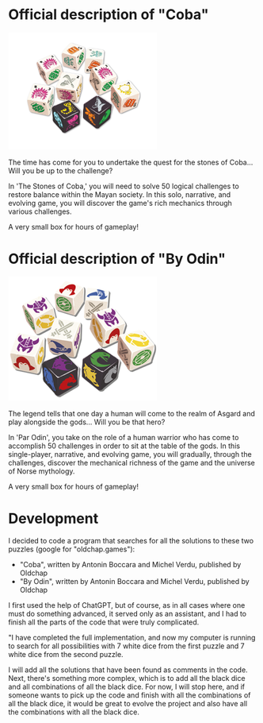 Official description of "Coba"
==============================

<img src="img-coba-dice.png" alt="Coba" width="300" style="max-width: 300px; height: auto;">

The time has come for you to undertake the quest for the stones of Coba... 
Will you be up to the challenge?

In 'The Stones of Coba,' you will need to solve 50 logical challenges to restore 
balance within the Mayan society. In this solo, narrative, and evolving game, 
you will discover the game's rich mechanics through various challenges.

A very small box for hours of gameplay!

Official description of "By Odin"
=================================

<img src="img-by-odin-dice.png" alt="By Odin" width="300" style="max-width: 300px; height: auto;">

The legend tells that one day a human will come to the realm of Asgard and play 
alongside the gods… Will you be that hero?

In 'Par Odin', you take on the role of a human warrior who has come to 
accomplish 50 challenges in order to sit at the table of the gods. 
In this single-player, narrative, and evolving game, you will gradually, 
through the challenges, discover the mechanical richness of the game and 
the universe of Norse mythology.

A very small box for hours of gameplay!

Development
===========

I decided to code a program that searches for all the solutions to these
two puzzles (google for "oldchap.games"):

- "Coba", written by Antonin Boccara and Michel Verdu, published by Oldchap
- "By Odin", written by Antonin Boccara and Michel Verdu, published by Oldchap

I first used the help of ChatGPT, but of course, as in all cases where one
must do something advanced, it served only as an assistant, and I had to
finish all the parts of the code that were truly complicated.

"I have completed the full implementation, and now my computer is running to 
search for all possibilities with 7 white dice from the first puzzle and
7 white dice from the second puzzle.

I will add all the solutions that have been found as comments in the code.
Next, there's something more complex, which is to add all the black dice and 
all combinations of all the black dice. For now, I will stop here, and if 
someone wants to pick up the code and finish with all the combinations of all 
the black dice, it would be great to evolve the project and also have all the 
combinations with all the black dice.